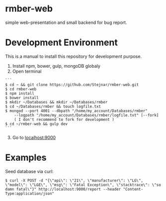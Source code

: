# rmber-web

  simple web-presentation and small backend for bug report.

# Development Environment

  This is a manual to install this repository for development purpose.

  1. Install npm, bower, gulp, mongoDB globaly
  2. Open terminal

    ```
    $ cd ~ && git clone https://github.com/Stejnar/rmber-web.git
    $ cd rmber-web
    $ npm install
    $ bower install
    $ mkdir ~/Databases && mkdir ~/Databases/rmber
    $ cd ~/Databases/rmber && touch logfile.txt
    $ mongod --port 4001 --dbpath "/home/my_account/Databases/rmber"
        --logpath "/home/my_account/Databases/rmber/logfile.txt" [--fork]
        ( I don't recommend to fork for development )
    $ cd ~/rmber-web && gulp dev
    ```

  3. Go to [localhost:9000](http://localhost:9000/)

# Examples

 Seed database via curl:

```
$ curl -X POST -d "{\"api\": \"21\", \"manufacturer\": \"LG\", \"model\": \"LGE\", \"msg\": \"Fatal Exception\", \"stacktrace\": \"so damn fatal\"}" http://localhost:9000/report --header "Content-Type:application/json"
```
